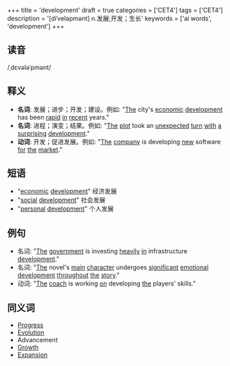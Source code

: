 +++
title = 'development'
draft = true
categories = ['CET4']
tags = ['CET4']
description = '[diˈveləpmənt] n.发展;开发；生长'
keywords = ['ai words', 'development']
+++

## 读音
/ˌdɛvələˈpmənt/

## 释义
- **名词**: 发展；进步；开发；建设。例如: "[The](/zh/post/the/) city's [economic](/zh/post/economic/) [development](/zh/post/development/) has been [rapid](/zh/post/rapid/) [in](/zh/post/in/) [recent](/zh/post/recent/) years."
- **名词**: 进程；演变；结果。例如: "[The](/zh/post/the/) [plot](/zh/post/plot/) took an [unexpected](/zh/post/unexpected/) [turn](/zh/post/turn/) [with](/zh/post/with/) [a](/zh/post/a/) [surprising](/zh/post/surprising/) [development](/zh/post/development/)."
- **动词**: 开发；促进发展。例如: "[The](/zh/post/the/) [company](/zh/post/company/) is developing [new](/zh/post/new/) software [for](/zh/post/for/) [the](/zh/post/the/) [market](/zh/post/market/)."

## 短语
- "[economic](/zh/post/economic/) [development](/zh/post/development/)" 经济发展
- "[social](/zh/post/social/) [development](/zh/post/development/)" 社会发展
- "[personal](/zh/post/personal/) [development](/zh/post/development/)" 个人发展

## 例句
- 名词: "[The](/zh/post/the/) [government](/zh/post/government/) is investing [heavily](/zh/post/heavily/) [in](/zh/post/in/) infrastructure [development](/zh/post/development/)."
- 名词: "[The](/zh/post/the/) novel's [main](/zh/post/main/) [character](/zh/post/character/) undergoes [significant](/zh/post/significant/) [emotional](/zh/post/emotional/) [development](/zh/post/development/) [throughout](/zh/post/throughout/) [the](/zh/post/the/) [story](/zh/post/story/)."
- 动词: "[The](/zh/post/the/) [coach](/zh/post/coach/) is working [on](/zh/post/on/) developing [the](/zh/post/the/) players' skills."

## 同义词
- [Progress](/zh/post/progress/)
- [Evolution](/zh/post/evolution/)
- Advancement
- [Growth](/zh/post/growth/)
- [Expansion](/zh/post/expansion/)
